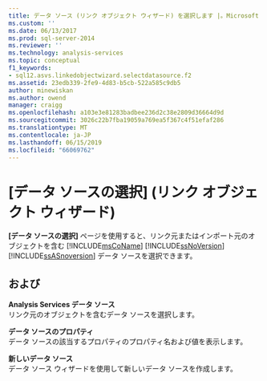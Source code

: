 ```yaml
---
title: データ ソース (リンク オブジェクト ウィザード) を選択します |。Microsoft Docs
ms.custom: ''
ms.date: 06/13/2017
ms.prod: sql-server-2014
ms.reviewer: ''
ms.technology: analysis-services
ms.topic: conceptual
f1_keywords:
- sql12.asvs.linkedobjectwizard.selectdatasource.f2
ms.assetid: 23edb339-2fe9-4d83-b5cb-522a585c9db5
author: minewiskan
ms.author: owend
manager: craigg
ms.openlocfilehash: a103e3e81283badbee236d2c38e2809d36664d9d
ms.sourcegitcommit: 3026c22b7fba19059a769ea5f367c4f51efaf286
ms.translationtype: MT
ms.contentlocale: ja-JP
ms.lasthandoff: 06/15/2019
ms.locfileid: "66069762"
---
```

# <a name="select-a-data-source-linked-object-wizard"></a>[データ ソースの選択] (リンク オブジェクト ウィザード)
  **[データ ソースの選択]** ページを使用すると、リンク元またはインポート元のオブジェクトを含む [!INCLUDE[msCoName](../includes/msconame-md.md)] [!INCLUDE[ssNoVersion](../includes/ssnoversion-md.md)] [!INCLUDE[ssASnoversion](../includes/ssasnoversion-md.md)] データ ソースを選択できます。  
  
## <a name="options"></a>および  
 **Analysis Services データ ソース**  
 リンク元のオブジェクトを含むデータ ソースを選択します。  
  
 **データ ソースのプロパティ**  
 データ ソースの該当するプロパティのプロパティ名および値を表示します。  
  
 **新しいデータ ソース**  
 データ ソース ウィザードを使用して新しいデータ ソースを作成します。  
  
  
